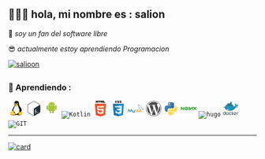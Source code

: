 
## 💁🏼‍♂️ hola, mi nombre es : <strong>salion</strong>

🐧 *soy un fan del software libre*

😎 *actualmente estoy aprendiendo Programacion*

[![salioon](https://github-readme-stats.vercel.app/api/top-langs/?username=salioon&hide=html&layout=compact=true&theme=dark)](https://github.com/anuraghazra/github-readme-stats)

##
<p align="left">
</p>

<h3 align="left">🚀 Aprendiendo :</h3>
<p align="left"> 

<code><img height="32" src="https://raw.githubusercontent.com/devicons/devicon/master/icons/linux/linux-original.svg" alt="linux"/></code>
<code><img height="32" src="https://raw.githubusercontent.com/devicons/devicon/master/icons/bash/bash-plain.svg" alt="bash"/></code>
<code><img height="32" src="https://raw.githubusercontent.com/devicons/devicon/master/icons/android/android-original-wordmark.svg" alt="Android"/></code>
<code><img height="32" src="https://www.vectorlogo.zone/logos/kotlinlang/kotlinlang-icon.svg" alt="Kotlin"/></code>
<code><img height="32" src="https://raw.githubusercontent.com/github/explore/80688e429a7d4ef2fca1e82350fe8e3517d3494d/topics/html/html.png" alt="HTML5"/></code>
<code><img height="32" src="https://raw.githubusercontent.com/github/explore/80688e429a7d4ef2fca1e82350fe8e3517d3494d/topics/css/css.png" alt="CSS"/></code>
<code><img height="32" src="https://raw.githubusercontent.com/devicons/devicon/master/icons/mysql/mysql-original-wordmark.svg" alt="MySQL"/></code>
<code><img height="32" src="https://raw.githubusercontent.com/devicons/devicon/master/icons/wordpress/wordpress-plain.svg" alt="wordpress"/></code>
<code><img height="32" src="https://github.com/devicons/devicon/blob/master/icons/python/python-original.svg" alt="python"/></code>
<code><img height="32" src="https://raw.githubusercontent.com/devicons/devicon/master/icons/nginx/nginx-original.svg" alt="nginix"/></code>
<code><img height="32" src="https://api.iconify.design/logos-hugo.svg" alt="hugo"/></code>
<code><img height="32" src="https://raw.githubusercontent.com/devicons/devicon/master/icons/docker/docker-original-wordmark.svg" alt="docker"/></code>
<code><img height="32" src="https://www.vectorlogo.zone/logos/git-scm/git-scm-icon.svg" alt="GIT"/></code>

---
[![card](https://github-readme-stats.vercel.app/api?username=salioon&theme=dark)](https://github.com/anuraghazra/github-readme-stats)
<!---
salioon/salioon is a ✨ special ✨ repository because its `README.md` (this file) appears on your GitHub profile.
You can click the Preview link to take a look at your changes.
--->
